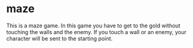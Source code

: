 # maze
This is a maze game.
In this game you have to get to the gold without touching the walls and the enemy. If you touch a wall or an enemy, your character will be sent to the starting point.
